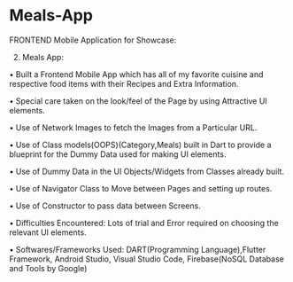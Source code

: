 # Meals-App
FRONTEND Mobile Application for Showcase:

2.	Meals App:

•	Built a Frontend Mobile App which has all of my favorite cuisine and respective food items with their Recipes and Extra Information.

•	Special care taken on the look/feel of the Page by using Attractive UI elements.

•	Use of Network Images to fetch the Images from a Particular URL.

•	Use of Class models(OOPS)(Category,Meals) built in Dart to provide a blueprint for the Dummy Data used for making UI elements.

•	Use of Dummy Data in the UI Objects/Widgets from Classes already built.

•	Use of Navigator Class to Move between Pages and setting up routes.

•	Use of Constructor to pass data between Screens.



•	Difficulties Encountered: Lots of trial and Error required on choosing the relevant UI elements.
             
•	Softwares/Frameworks Used: DART(Programming Language),Flutter Framework, Android Studio,    Visual Studio Code, Firebase(NoSQL Database and Tools by Google)
